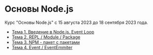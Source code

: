 # Основы Node.js

Курс "Основы Node.js" с 15 августа 2023 до 18 сентября 2023 года.

- [Тема 1. Введение в Node.js. Event Loop](https://github.com/Rootdiv/NodejsCourse/tree/lesson01)
- [Тема 2. REPL / Module / Package](https://github.com/Rootdiv/NodejsCourse/tree/lesson02)
- [Тема 3. NPM - пакет с пакетами](https://github.com/Rootdiv/NodejsCourse/tree/lesson03)
- [Тема 4. Event / EventEmmiter](https://github.com/Rootdiv/NodejsCourse/tree/lesson04)

